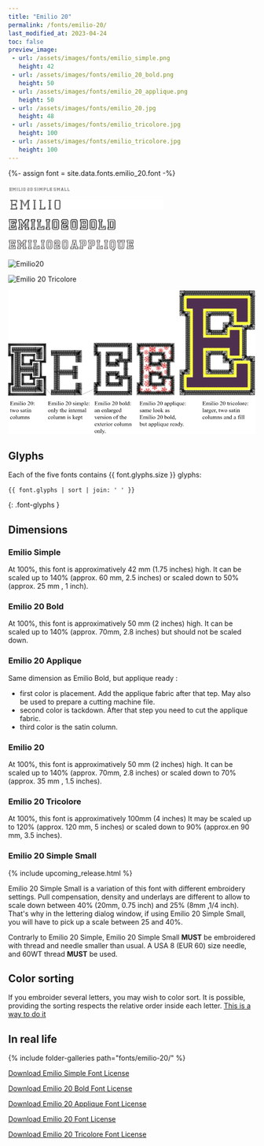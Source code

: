 ```yaml
---
title: "Emilio 20"
permalink: /fonts/emilio-20/
last_modified_at: 2023-04-24
toc: false
preview_image:
 - url: /assets/images/fonts/emilio_simple.png
   height: 42
 - url: /assets/images/fonts/emilio_20_bold.png
   height: 50
 - url: /assets/images/fonts/emilio_20_applique.png
   height: 50
 - url: /assets/images/fonts/emilio_20.jpg
   height: 48
 - url: /assets/images/fonts/emilio_tricolore.jpg
   height: 100
 - url: /assets/images/fonts/emilio_tricolore.jpg
   height: 100
---
```

{%- assign font = site.data.fonts.emilio_20.font -%}

<img 
     src="/assets/images/fonts/emilio_20_simple_small.jpg"
     alt="Emilio20" height="8">
     
<img 
     src="/assets/images/fonts/emilio_simple.png"
     alt="Emilio20" height="21">
 
<img 
     src="/assets/images/fonts/emilio_20_bold.png"
     alt="Emilio20" height="25">
 
<img 
     src="/assets/images/fonts/emilio_20_applique.png"
     alt="Emilio20" height="25">

<img 
     src="/assets/images/fonts/emilio_20.jpg"
     alt="Emilio20" height="24">
     
<img 
     src="/assets/images/fonts/emilio_tricolore.jpg"
     alt="Emilio 20 Tricolore" height="50">
     
 <img 
     src="/assets/images/fonts/emilio_20_all_versions_english.png"
     alt="Comparaison des Emilio 20" >
     
## Glyphs

Each of the five fonts  contains  {{ font.glyphs.size }} glyphs:

```
{{ font.glyphs | sort | join: ' ' }}
```
{: .font-glyphs }

## Dimensions

###  Emilio Simple

At 100%, this font is approximatively  42 mm (1.75 inches) high.
It can be scaled up to  140% (approx. 60 mm, 2.5 inches)  or scaled down to 50% (approx. 25 mm , 1 inch).

### Emilio 20 Bold

At 100%, this font is approximatively  50 mm (2 inches) high.
It can be scaled up to  140% (approx. 70mm, 2.8 inches)  but should not be scaled down.

### Emilio 20 Applique

Same dimension as Emilio Bold, but applique ready :
* first color is placement. Add the applique fabric after that tep.  May also be used to prepare a cutting machine file.
* second color  is  tackdown. After  that step you need to cut the applique fabric.
* third color is the satin column.

###  Emilio 20

At 100%, this font is approximatively  50 mm (2 inches) high.
It can be scaled up to  140% (approx. 70mm, 2.8 inches)  or scaled  down to 70% (approx. 35 mm , 1.5 inches).

### Emilio 20 Tricolore

At 100%, this font is approximatively 100mm (4 inches)
It may be scaled  up to 120% (approx. 120 mm, 5 inches) or scaled down to 90% (approx.en 90 mm, 3.5 inches).

### Emilio 20 Simple Small

{% include upcoming_release.html %} 

Emilio 20 Simple Small is a variation of this font with different embroidery settings. Pull compensation, density and underlays are different to allow to scale down between 40% (20mm, 0.75 inch) and 25% (8mm ,1/4 inch). That's why in the lettering dialog window, if using Emilio 20 Simple Small, you will have to pick up a scale between 25 and 40%. 

Contrarly to Emilio 20 Simple, Emilio 20 Simple  Small  **MUST** be embroidered with thread and needle smaller than usual.
A USA 8 (EUR 60) size needle, and 60WT thread **MUST** be used.



## Color sorting

If you embroider several letters, you may wish to color sort. It is possible, providing the sorting respects the relative order inside each letter. [This is a way to do it](https://inkstitch.org/en/docs/lettering/#color-sorting)

## In real life

{% include folder-galleries path="fonts/emilio-20/" %}

[Download Emilio Simple Font License](https://github.com/inkstitch/inkstitch/tree/main/fonts/emilio_20_simple/LICENSE)

[Download Emilio 20 Bold Font License](https://github.com/inkstitch/inkstitch/tree/main/fonts/emilio_20_bold/LICENSE)

[Download Emilio 20 Applique Font License](https://github.com/inkstitch/inkstitch/tree/main/fonts/emilio_20_applique/LICENSE)

[Download Emilio 20 Font License](https://github.com/inkstitch/inkstitch/tree/main/fonts/emilio_20/LICENSE)

[Download Emilio 20 Tricolore Font License](https://github.com/inkstitch/inkstitch/tree/main/fonts/emilio_20_tricolore/LICENSE)


